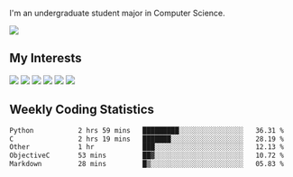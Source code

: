 I'm an undergraduate student major in Computer Science.

![](https://github-readme-stats.vercel.app/api?username=littzhch&theme=radical)

## My Interests

![](https://img.shields.io/badge/Python-3776AB?style=flat&labelColor=FFD43B&logoColor=3776AB&logo=python)
![](https://img.shields.io/badge/C-00599C?style=flat&labelColor=01427d&logoColor=6295cb&logo=c)
![](https://img.shields.io/badge/Rust-ffffff?style=flat&labelColor=ffffff&logoColor=000000&logo=rust)
![](https://img.shields.io/badge/LaTeX-008080?style=flat&labelColor=eeece5&logoColor=008080&logo=latex)
![](https://img.shields.io/badge/OpenGL-5487b2?style=flat&labelColor=ffffff&logoColor=5487b2&logo=opengl)
![](https://img.shields.io/badge/archlinux-1793d1?style=flat&labelColor=333333&logoColor=1793d1&logo=archlinux)

## Weekly Coding Statistics
<!--START_SECTION:waka-->

```txt
Python           2 hrs 59 mins   █████████░░░░░░░░░░░░░░░░   36.31 %
C                2 hrs 19 mins   ███████░░░░░░░░░░░░░░░░░░   28.19 %
Other            1 hr            ███░░░░░░░░░░░░░░░░░░░░░░   12.13 %
ObjectiveC       53 mins         ██▓░░░░░░░░░░░░░░░░░░░░░░   10.72 %
Markdown         28 mins         █▒░░░░░░░░░░░░░░░░░░░░░░░   05.83 %
```

<!--END_SECTION:waka-->
